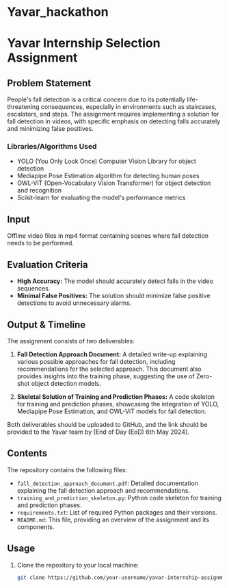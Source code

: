 # Yavar_hackathon

# Yavar Internship Selection Assignment

## Problem Statement

People's fall detection is a critical concern due to its potentially life-threatening consequences, especially in environments such as staircases, escalators, and steps. The assignment requires implementing a solution for fall detection in videos, with specific emphasis on detecting falls accurately and minimizing false positives.

### Libraries/Algorithms Used

- YOLO (You Only Look Once) Computer Vision Library for object detection
- Mediapipe Pose Estimation algorithm for detecting human poses
- OWL-ViT (Open-Vocabulary Vision Transformer) for object detection and recognition
- Scikit-learn for evaluating the model's performance metrics

## Input

Offline video files in mp4 format containing scenes where fall detection needs to be performed.

## Evaluation Criteria

- **High Accuracy:** The model should accurately detect falls in the video sequences.
- **Minimal False Positives:** The solution should minimize false positive detections to avoid unnecessary alarms.

## Output & Timeline

The assignment consists of two deliverables:

1. **Fall Detection Approach Document:** A detailed write-up explaining various possible approaches for fall detection, including recommendations for the selected approach. This document also provides insights into the training phase, suggesting the use of Zero-shot object detection models.
   
2. **Skeletal Solution of Training and Prediction Phases:** A code skeleton for training and prediction phases, showcasing the integration of YOLO, Mediapipe Pose Estimation, and OWL-ViT models for fall detection.

Both deliverables should be uploaded to GitHub, and the link should be provided to the Yavar team by [End of Day (EoD) 6th May 2024].

## Contents

The repository contains the following files:

- `fall_detection_approach_document.pdf`: Detailed documentation explaining the fall detection approach and recommendations.
- `training_and_prediction_skeleton.py`: Python code skeleton for training and prediction phases.
- `requirements.txt`: List of required Python packages and their versions.
- `README.md`: This file, providing an overview of the assignment and its components.

## Usage

1. Clone the repository to your local machine:

   ```bash
   git clone https://github.com/your-username/yavar-internship-assignment.git
